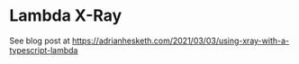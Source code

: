 # Lambda X-Ray

See blog post at https://adrianhesketh.com/2021/03/03/using-xray-with-a-typescript-lambda
